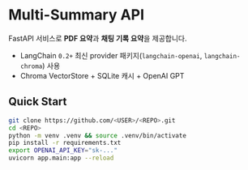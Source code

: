 # Multi-Summary API

FastAPI 서비스로 **PDF 요약**과 **채팅 기록 요약**을 제공합니다.  
- LangChain `0.2+` 최신 provider 패키지(`langchain-openai`, `langchain-chroma`) 사용  
- Chroma VectorStore + SQLite 캐시 + OpenAI GPT

## Quick Start

```bash
git clone https://github.com/<USER>/<REPO>.git
cd <REPO>
python -m venv .venv && source .venv/bin/activate
pip install -r requirements.txt
export OPENAI_API_KEY="sk-..."
uvicorn app.main:app --reload

